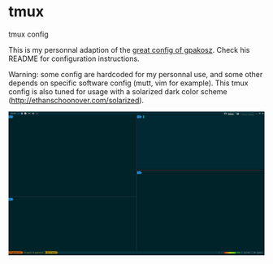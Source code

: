 # tmux
tmux config

This is my personnal adaption of the [great config of gpakosz](https://github.com/gpakosz/.tmux). Check his README for configuration instructions.

Warning: some config are hardcoded for my personnal use, and some other depends on specific software config (mutt, vim for example). This tmux config is also tuned for usage with a solarized dark color scheme (http://ethanschoonover.com/solarized).

![Screenshot](screenshot.png)

